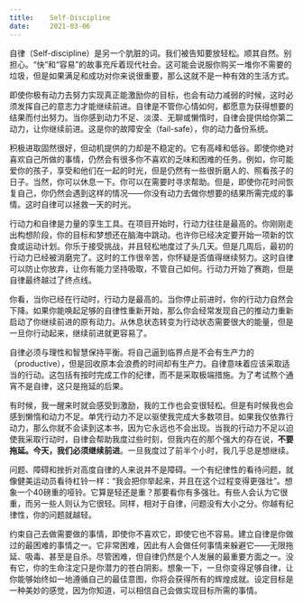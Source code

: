```yaml
---
title:    Self-Discipline
date:     2021-03-06
---
```


自律（Self-discipline）是另一个肮脏的词。我们被告知要放轻松。顺其自然。别担心。“快”和“容易”的故事充斥着现代社会。这可能会说服你购买一堆你不需要的垃圾，但是如果满足和成功对你来说很重要，那么这就不是一种有效的生活方式。

即使你极有动力去努力实现真正能激励你的目标，也会有动力减弱的时候，这时必须发挥自己的意志力才能继续前进。自律是不管你心情如何，都愿意为获得想要的结果而付出努力。当你感到动力不足、淡漠、无聊或懒惰时，自律会提供给你第二动力，让你继续前进。这是你的故障安全（fail-safe），你的动力备份系统。

积极进取固然很好，但动机提供的力却是不稳定的。它有高峰和低谷。即使你绝对喜欢自己所做的事情，仍然会有很多你不喜欢的乏味和困难的任务。例如，你可能爱你的孩子，享受和他们在一起的时光，但是仍然有一些很折磨人的、照看孩子的日子。当然，你可以休息一下。你可以在需要时寻求帮助。但是，即使你花时间恢复自己，你仍然会遇到这样的情况——你没有动力去做你想要的结果所需完成的事情。这时自律可以拯救一天的时光。

行动力和自律是力量的孪生工具。在项目开始时，行动力往往是最高的。你刚刚走出构想阶段，你的目标和梦想还在脑海中跳动。也许你已经决定要开始一项新的饮食或运动计划。你乐于接受挑战，并且轻松地度过了头几天。但是几周后，最初的行动力已经被消磨完了。这时的工作很辛苦，你怀疑是否值得继续努力。这时自律可以防止你放弃，让你有能力坚持吸取，不管自己如何。行动力开始了赛跑，但是自律最终越过了终点线。

你看，当你已经在行动时，行动力是最高的。当你停止前进时，你的行动力自然会下降。如果你能唤起足够的自律性重新开始，那么你会经常发现自己的推动力重新启动了你继续前进的原有动力。从休息状态转变为行动状态需要很大的能量，但是一旦你行动起来，继续前进就更容易了。

自律必须与理性和智慧保持平衡。将自己逼到临界点是不会有生产力的（productive），但是回收原本会浪费的时间却有生产力。自律意味着应该采取适当的行动。这包括有按时完成工作的纪律，而不是采取极端措施。为了考试熬个通宵不是自律，这只是拖延的后果。

有时候，我一醒来时就会感受到激励，我的工作也会变很轻松。但是有时候我也会感到懒惰和动力不足。单凭行动力不足以驱使我完成大多数项目。如果我仅依靠行动力，那么你就不会读到这本书，因为它永远也不会出现。当我的行动力不足以迫使我采取行动时，自律会帮助我度过些时刻，但我内在的那个强大的存在说，**不要拖延。今天，我们必须继续前进**。一旦我度过了前半个小时，我几乎总是想继续。

问题、障碍和挫折对高度自律的人来说并不是障碍。一个有纪律性的看待问题，就像健美运动员看待杠铃一样：“我会把你举起来，并且在这个过程变得更强壮”。想象一个40磅重的哑铃。它算是轻还是重？那要看你有多强壮。有些人会认为它很重，而另一些人则认为它很轻。同样，相对于自律，问题没有大小之分。你越有纪律性，你的问题就越轻。

约束自己去做需要做的事情，即使你不喜欢它，即使它也不容易。建立自律是你做过的最困难的事情之一。它非常困难，因此有人会做任何事情来躲避它——无限拖延、吸毒、甚至是自杀。尽管困难，但自律仍然是个人发展的最重要方面之一。没有它，你的生命注定只是你潜力的苍白阴影。想象一下，一旦你变得足够自律，让你能够始终如一地遵循自己的最佳意图，你将会获得所有的辉煌成就。设定目标是一种美妙的感觉，因为你知道，可以相信自己会做实现目标所需的事情。